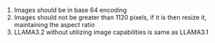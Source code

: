 1. Images should be in base 64 encoding
2. Images should not be greater than 1120 pixels, if it is then resize it, maintaining the aspect ratio
3. LLAMA3.2 without utilizing image capabilities is same as LLAMA3.1

